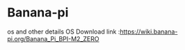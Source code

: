 # Banana-pi
os and other details
OS Download link :https://wiki.banana-pi.org/Banana_Pi_BPI-M2_ZERO
